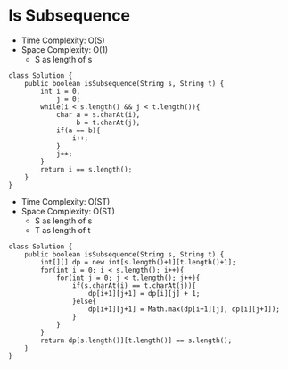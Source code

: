 # Is Subsequence

- Time Complexity: O(S)
- Space Complexity: O(1)
  - S as length of s

```
class Solution {
    public boolean isSubsequence(String s, String t) {
        int i = 0,
            j = 0;
        while(i < s.length() && j < t.length()){
            char a = s.charAt(i),
                 b = t.charAt(j);
            if(a == b){
                i++;
            }
            j++;
        }
        return i == s.length();
    }
}
```

- Time Complexity: O(ST)
- Space Complexity: O(ST)
  - S as length of s
  - T as length of t

```
class Solution {
    public boolean isSubsequence(String s, String t) {
        int[][] dp = new int[s.length()+1][t.length()+1];
        for(int i = 0; i < s.length(); i++){
            for(int j = 0; j < t.length(); j++){
                if(s.charAt(i) == t.charAt(j)){
                    dp[i+1][j+1] = dp[i][j] + 1;
                }else{
                    dp[i+1][j+1] = Math.max(dp[i+1][j], dp[i][j+1]);
                }
            }
        }
        return dp[s.length()][t.length()] == s.length();
    }
}
```
